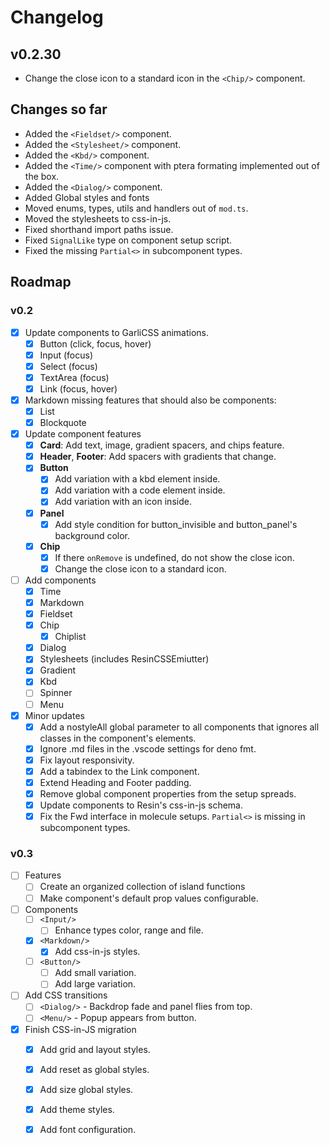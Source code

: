 # Changelog

## v0.2.30

- Change the close icon to a standard icon in the `<Chip/>` component.
 
## Changes so far

- Added the `<Fieldset/>` component.
- Added the `<Stylesheet/>` component.
- Added the `<Kbd/>` component.
- Added the `<Time/>` component with ptera formating implemented out of the box.
- Added the `<Dialog/>` component.
- Added Global styles and fonts
- Moved enums, types, utils and handlers out of `mod.ts`.
- Moved the stylesheets to css-in-js.
- Fixed shorthand import paths issue.
- Fixed `SignalLike` type on component setup script.
- Fixed the missing `Partial<>` in subcomponent types.

## Roadmap

### v0.2

- [x] Update components to GarliCSS animations.
  - [x] Button (click, focus, hover)
  - [x] Input (focus)
  - [x] Select (focus)
  - [x] TextArea (focus)
  - [x] Link (focus, hover)
- [x] Markdown missing features that should also be components:
  - [x] List
  - [x] Blockquote
- [x] Update component features
  - [x] **Card**: Add text, image, gradient spacers, and chips feature.
  - [x] **Header**, **Footer**: Add spacers with gradients that change.
  - [x] **Button**
    - [x] Add variation with a kbd element inside.
    - [x] Add variation with a code element inside.
    - [x] Add variation with an icon inside.
  - [x] **Panel**
    - [x] Add style condition for button_invisible and button_panel's background color.
  - [x] **Chip**
    - [x] If there `onRemove` is undefined, do not show the close icon.
    - [x] Change the close icon to a standard icon.
- [ ] Add components
  - [x] Time
  - [x] Markdown
  - [x] Fieldset
  - [x] Chip
    - [x] Chiplist
  - [x] Dialog
  - [x] Stylesheets (includes ResinCSSEmiutter)
  - [x] Gradient
  - [x] Kbd
  - [ ] Spinner
  - [ ] Menu
- [x] Minor updates
  - [x] Add a nostyleAll global parameter to all components that ignores all classes in the component's elements.
  - [x] Ignore .md files in the .vscode settings for deno fmt.
  - [x] Fix layout responsivity.
  - [x] Add a tabindex to the Link component.
  - [x] Extend Heading and Footer padding.
  - [x] Remove global component properties from the setup spreads.
  - [x] Update components to Resin's css-in-js schema.
  - [x] Fix the Fwd interface in molecule setups. `Partial<>` is missing in subcomponent types.

### v0.3

- [ ] Features
  - [ ] Create an organized collection of island functions
  - [ ] Make component's default prop values configurable.
- [ ] Components
  - [ ] `<Input/>`
    - [ ] Enhance types color, range and file.
  - [x] `<Markdown/>`
    - [x] Add css-in-js styles.
  - [ ] `<Button/>`
    - [ ] Add small variation.
    - [ ] Add large variation.
- [ ] Add CSS transitions
  - [ ] `<Dialog/>` - Backdrop fade and panel flies from top.
  - [ ] `<Menu/>` - Popup appears from button.
- [x] Finish CSS-in-JS migration
  - [x] Add grid and layout styles.
  - [x] Add reset as global styles.
  - [x] Add size global styles.
  - [x] Add theme styles.
  - [x] Add font configuration.


